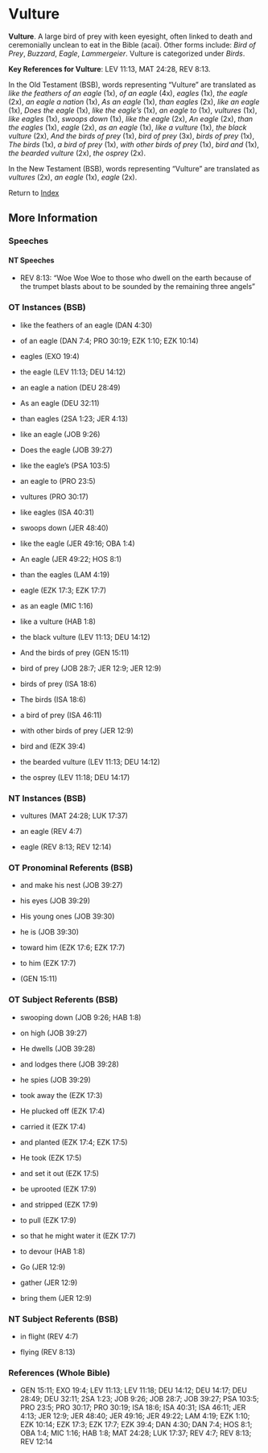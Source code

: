 # Vulture
**Vulture**. 
A large bird of prey with keen eyesight, often linked to death and ceremonially unclean to eat in the Bible (acai). 
Other forms include: 
*Bird of Prey*, *Buzzard*, *Eagle*, *Lammergeier*. 
Vulture is categorized under _Birds_. 


**Key References for Vulture**: 
LEV 11:13, MAT 24:28, REV 8:13. 


In the Old Testament (BSB), words representing “Vulture” are translated as 
*like the feathers of an eagle* (1x), *of an eagle* (4x), *eagles* (1x), *the eagle* (2x), *an eagle a nation* (1x), *As an eagle* (1x), *than eagles* (2x), *like an eagle* (1x), *Does the eagle* (1x), *like the eagle’s* (1x), *an eagle to* (1x), *vultures* (1x), *like eagles* (1x), *swoops down* (1x), *like the eagle* (2x), *An eagle* (2x), *than the eagles* (1x), *eagle* (2x), *as an eagle* (1x), *like a vulture* (1x), *the black vulture* (2x), *And the birds of prey* (1x), *bird of prey* (3x), *birds of prey* (1x), *The birds* (1x), *a bird of prey* (1x), *with other birds of prey* (1x), *bird and* (1x), *the bearded vulture* (2x), *the osprey* (2x). 


In the New Testament (BSB), words representing “Vulture” are translated as 
*vultures* (2x), *an eagle* (1x), *eagle* (2x). 


Return to [Index](00-Index.md)

## More Information

### Speeches

#### NT Speeches

* REV 8:13: “Woe Woe Woe to those who dwell on the earth because of the trumpet blasts about to be sounded by the remaining three angels”

### OT Instances (BSB)

* like the feathers of an eagle (DAN 4:30)

* of an eagle (DAN 7:4; PRO 30:19; EZK 1:10; EZK 10:14)

* eagles (EXO 19:4)

* the eagle (LEV 11:13; DEU 14:12)

* an eagle a nation (DEU 28:49)

* As an eagle (DEU 32:11)

* than eagles (2SA 1:23; JER 4:13)

* like an eagle (JOB 9:26)

* Does the eagle (JOB 39:27)

* like the eagle’s (PSA 103:5)

* an eagle to (PRO 23:5)

* vultures (PRO 30:17)

* like eagles (ISA 40:31)

* swoops down (JER 48:40)

* like the eagle (JER 49:16; OBA 1:4)

* An eagle (JER 49:22; HOS 8:1)

* than the eagles (LAM 4:19)

* eagle (EZK 17:3; EZK 17:7)

* as an eagle (MIC 1:16)

* like a vulture (HAB 1:8)

* the black vulture (LEV 11:13; DEU 14:12)

* And the birds of prey (GEN 15:11)

* bird of prey (JOB 28:7; JER 12:9; JER 12:9)

* birds of prey (ISA 18:6)

* The birds (ISA 18:6)

* a bird of prey (ISA 46:11)

* with other birds of prey (JER 12:9)

* bird and (EZK 39:4)

* the bearded vulture (LEV 11:13; DEU 14:12)

* the osprey (LEV 11:18; DEU 14:17)



### NT Instances (BSB)

* vultures (MAT 24:28; LUK 17:37)

* an eagle (REV 4:7)

* eagle (REV 8:13; REV 12:14)



### OT Pronominal Referents (BSB)

* and make his nest (JOB 39:27)

* his eyes (JOB 39:29)

* His young ones (JOB 39:30)

* he is (JOB 39:30)

* toward him (EZK 17:6; EZK 17:7)

* to him (EZK 17:7)

*  (GEN 15:11)



### OT Subject Referents (BSB)

* swooping down (JOB 9:26; HAB 1:8)

* on high (JOB 39:27)

* He dwells (JOB 39:28)

* and lodges there (JOB 39:28)

* he spies (JOB 39:29)

* took away the (EZK 17:3)

* He plucked off (EZK 17:4)

* carried it (EZK 17:4)

* and planted (EZK 17:4; EZK 17:5)

* He took (EZK 17:5)

* and set it out (EZK 17:5)

* be uprooted (EZK 17:9)

* and stripped (EZK 17:9)

* to pull (EZK 17:9)

* so that he might water it (EZK 17:7)

* to devour (HAB 1:8)

* Go (JER 12:9)

* gather (JER 12:9)

* bring them (JER 12:9)



### NT Subject Referents (BSB)

* in flight (REV 4:7)

* flying (REV 8:13)



### References (Whole Bible)

* GEN 15:11; EXO 19:4; LEV 11:13; LEV 11:18; DEU 14:12; DEU 14:17; DEU 28:49; DEU 32:11; 2SA 1:23; JOB 9:26; JOB 28:7; JOB 39:27; PSA 103:5; PRO 23:5; PRO 30:17; PRO 30:19; ISA 18:6; ISA 40:31; ISA 46:11; JER 4:13; JER 12:9; JER 48:40; JER 49:16; JER 49:22; LAM 4:19; EZK 1:10; EZK 10:14; EZK 17:3; EZK 17:7; EZK 39:4; DAN 4:30; DAN 7:4; HOS 8:1; OBA 1:4; MIC 1:16; HAB 1:8; MAT 24:28; LUK 17:37; REV 4:7; REV 8:13; REV 12:14



